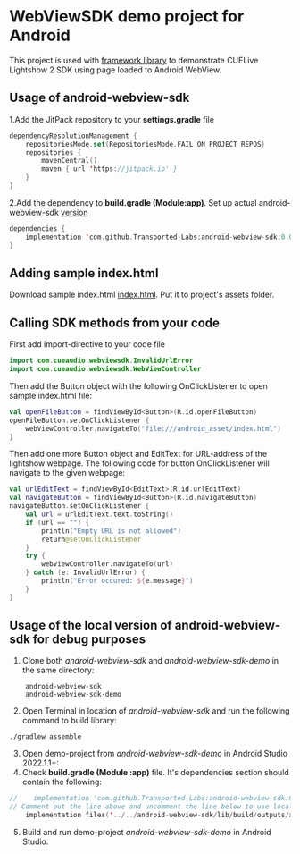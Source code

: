 # WebViewSDK demo project for Android

This project is used with [framework library](https://github.com/Transported-Labs/android-webview-sdk) to demonstrate CUELive Lightshow 2 SDK using page loaded to Android WebView.

## Usage of android-webview-sdk
1.Add the JitPack repository to your **settings.gradle** file
```kotlin
dependencyResolutionManagement {
    repositoriesMode.set(RepositoriesMode.FAIL_ON_PROJECT_REPOS)
    repositories {
        mavenCentral()
        maven { url 'https://jitpack.io' }
    }
}
```
2.Add the dependency to **build.gradle (Module:app)**. Set up actual android-webview-sdk [version](https://github.com/Transported-Labs/android-webview-sdk/tags) 
```kotlin
dependencies {
    implementation 'com.github.Transported-Labs:android-webview-sdk:0.0.4'
}
```

## Adding sample index.html
Download sample index.html  [index.html](https://github.com/Transported-Labs/android-webview-sdk-demo/blob/main/app/src/main/assets/index.html). 
Put it to project's assets folder.

## Calling SDK methods from your code
First add import-directive to your code file
```kotlin
import com.cueaudio.webviewsdk.InvalidUrlError
import com.cueaudio.webviewsdk.WebViewController
```

Then add the Button object with the following OnClickListener to open sample index.html file:
```kotlin
val openFileButton = findViewById<Button>(R.id.openFileButton)
openFileButton.setOnClickListener {
    webViewController.navigateTo("file:///android_asset/index.html")
}
```

Then add one more Button object and EditText for URL-address of the lightshow webpage. The following code for button OnClickListener will navigate to the given webpage:
```kotlin
val urlEditText = findViewById<EditText>(R.id.urlEditText)
val navigateButton = findViewById<Button>(R.id.navigateButton)
navigateButton.setOnClickListener {
    val url = urlEditText.text.toString()
    if (url == "") {
        println("Empty URL is not allowed")
        return@setOnClickListener
    }
    try {
        webViewController.navigateTo(url)
    } catch (e: InvalidUrlError) {
        println("Error occured: ${e.message}")
    }
}
```

## Usage of the local version of android-webview-sdk for debug purposes
1. Clone both _android-webview-sdk_ and _android-webview-sdk-demo_ in the same directory:
```
    android-webview-sdk
    android-webview-sdk-demo
```
2. Open Terminal in location of _android-webview-sdk_ and run the following command to build library:
```
./gradlew assemble
```
3. Open demo-project from _android-webview-sdk-demo_ in Android Studio 2022.1.1+:
4. Check **build.gradle (Module :app)** file. It's dependencies section should contain the following:
```kotlin
//    implementation 'com.github.Transported-Labs:android-webview-sdk:0.0.4'
// Comment out the line above and uncomment the line below to use local android-webview-sdk
    implementation files('../../android-webview-sdk/lib/build/outputs/aar/lib-debug.aar')

```
5. Build and run demo-project _android-webview-sdk-demo_ in Android Studio.
